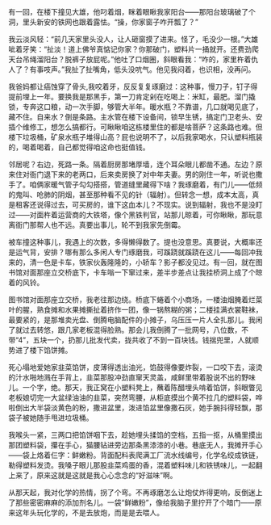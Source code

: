 有一回，在楼下撞见大雄，他叼着烟，眯着眼瞅我家阳台——那阳台玻璃破了个洞，里头新安的铁网也跟着露怯。“操，你家窗子咋开瓢了？”

我云淡风轻：“前几天家里头没人，让人砸窗摸了进来。怪了，毛没少一根。”大雄呲着牙笑：“扯淡！道上佛爷真惦记你家？你那破门，塑料片一捅就开。还费劲爬天台吊绳溜阳台？脱裤子放屁呢。”他吐了口烟圈，斜眼看我：“咋的，家里杵着仇人了？有事吱声。”我扯了扯嘴角，低头没吭气。他见我闷着，也识相，没再问。

我爸妈都让癌蚀穿了骨头,我咬着牙，反反复复琢磨过：这种事，慢刀子，钉子得提前埋上一年。要换我是那黑手，第一刀肯定剁在吃喝上：米缸，最肥。溜门撬锁，专奔这口粮，动一次手脚，够管大半年。暖水瓶？不靠谱，几口就喝见底了，藏不住。自来水？倒是条路。主水管在楼下设备间，锁早生锈，搞定门卫老头、安插个维修工，想怎么搞都行。可瞅瞅咱这栋楼里住的都是啥菩萨？这条路也难。但楼下垃圾桶，矿泉水瓶子堆得山高？屁也说明不了，以后我家喝水，只认塑料瓶装的，喝着喝着，自己都觉得咱这命也挺值钱。

邻居呢？右边，死路一条。隔着厨房那堵厚墙，连个耳朵眼儿都凿不通。左边？原来住对衙门退下来的老两口，后来卖房换了对中年夫妻。男的刚住一年，听说也撒手了。咱俩家暖气管子勾勾搭搭，管道缝里藏得下啥？我琢磨着，有门儿——低频的鬼叫、呛肺的阴烟，甚至那种看不见的针（辐射）。但转念一想，成本太高，真是租客还说得过去，可买房的，谁下这血本儿？不现实。说到辐射，我也不是没盯过——对面杵着运营商的大铁塔，像个黑铁判官，站那儿晾着，可你瞅瞅，那玩意离衙门那帮人也不远。真要出事儿，轮不到我家先倒霉。

被车撞这种事儿，我遇上的次数，多得懒得数了。提也没意思。真要说，大概率还是运气背，安排？哪有那么多闲人专门琢磨我，可蹊跷就蹊跷在这儿——每回冲我来的，清一色是卡车，铁家伙轰隆隆的，小轿车？影子都没见过。有一回，就在图书馆对面那座立交桥底下，卡车嗡一下窜过来，差半步差点让我挂桥洞上成了个晾着的风铃。

图书馆对面那座立交桥，我老往那边绕。桥底下蜷着个小商场，一楼油烟腌着烂菜叶的腥，熟食摊和水果摊撕扯着挤作一团，像一锅熬糊的粥；二楼挂满衣裳鞋袜，最要紧的，是那堆卖光盘、倒腾电脑配件的小摊子，乌压压一片人全扎那儿。我闲了就过去转悠，跟几家老板混得脸熟。那会儿我倒腾了一批网号，八位数，不带“4”，五块一个，扔那儿批发代卖，拢共收了不到一百块钱。钱揣兜里，人就顺势进了楼下馅饼摊。

死心塌地爱她家韭菜馅饼，皮薄得透出油光，馅鼓得像要炸裂，一口咬下去，滚烫的汁水啪地溅在手背上，韭菜那股冲劲直窜天灵盖，咸鲜里带着股说不出的野味儿。一个字，绝。那天，我正窝在小塑料凳上，蘸着陈醋埋头啃着馅饼，斜眼瞥见老板娘切完一大盆绿油油的韭菜，突然弯腰，从柜底摸出个黄不拉几的塑料袋，哗啦倒出大半袋淡黄色的粉，撒进盆里，泼进馅盆里像撒石灰，她手腕抖得轻飘，那袋子被她随手甩进垃圾桶。

我喉头一紧，三两口把馅饼咽下去，趁她埋头揉馅的空档，五指一抠，从桶里摸出那团塑料袋，攥在手心，猫腰钻进旁边那条黑漆漆的小巷。巷底无人，我摊开手心——袋上烙着仨字：鲜嫩粉。背面配料表爬满工厂流水线编号，化学名绞成铁链，勒得塑料发烫。我嗓子眼儿那股韭菜鸡蛋的香，混着塑料味儿和铁锈味儿，一起翻上来了，原来这就是这就是我心心念念的“好滋味”啊。

从那天起，我对化学的热情，拐了个弯。不再琢磨怎么让炮仗炸得更响，反倒迷上了那些密密麻麻的添加剂名儿。一袋“鲜嫩粉”，像给我脑子里拧开了个暗门——原来这年头玩化学的，不是去放炮，而是是去喂人。

